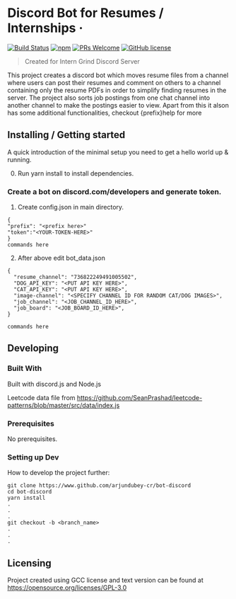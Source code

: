 # Discord Bot for Resumes / Internships &middot;

[![Build Status](https://img.shields.io/travis/npm/npm/latest.svg?style=flat-square)](https://travis-ci.org/npm/npm) [![npm](https://img.shields.io/npm/v/npm.svg?style=flat-square)](https://www.npmjs.com/package/npm) [![PRs Welcome](https://img.shields.io/badge/PRs-welcome-brightgreen.svg?style=flat-square)](http://makeapullrequest.com) [![GitHub license](https://img.shields.io/badge/license-GCC3.0-blue.svg?style=flat-square)](https://github.com/your/your-project/blob/master/LICENSE)

> Created for Intern Grind Discord Server

This project creates a discord bot which moves resume files from a channel where users can post their resumes and comment on others to a channel containing only the resume PDFs in order to simplify finding resumes in the server. The project also sorts job postings from one chat channel into another channel to make the postings easier to view. Apart from this it alson has some additional functionalities, checkout {prefix}help for more

## Installing / Getting started

A quick introduction of the minimal setup you need to get a hello world up &
running.

0. Run yarn install to install dependencies.
### Create a bot on discord.com/developers and generate token.
1. Create config.json in main directory.
```shell
{
"prefix": "<prefix here>"
"token":"<YOUR-TOKEN-HERE>"
}
commands here
```
2. After above edit bot_data.json
```shell
{
  "resume_channel": "736822249491005502",
  "DOG_API_KEY": "<PUT API KEY HERE>",
  "CAT_API_KEY": "<PUT API KEY HERE>",
  "image-channel": "<SPECIFY CHANNEL ID FOR RANDOM CAT/DOG IMAGES>",
  "job_channel": "<JOB_CHANNEL_ID_HERE>",
  "job_board": "<JOB_BOARD_ID_HERE>",
}

commands here
```


## Developing

### Built With

Built with discord.js and Node.js

Leetcode data file from https://github.com/SeanPrashad/leetcode-patterns/blob/master/src/data/index.js

### Prerequisites

No prerequisites.

### Setting up Dev

How to develop the project further:

```shell
git clone https://www.github.com/arjundubey-cr/bot-discord
cd bot-discord
yarn install
.
.
.
git checkout -b <branch_name>
.
.
.
```
## Licensing

Project created using GCC license and text version can be found at https://opensource.org/licenses/GPL-3.0
